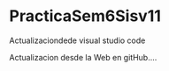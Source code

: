 # PracticaSem6Sisv11

Actualizaciondede visual studio code

Actualizacion desde la Web en gitHub....
